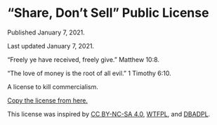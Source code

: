 # “Share, Don’t Sell” Public License

Published January 7, 2021.

Last updated January 7, 2021.

“Freely ye have received, freely give.” Matthew 10:8.

“The love of money is the root of all evil.” 1 Timothy 6:10.

A license to kill commercialism.

[Copy the license from here.](LICENSE.txt)

This license was inspired by [CC BY-NC-SA 4.0](https://creativecommons.org/licenses/by-nc-sa/4.0/), [WTFPL](http://www.wtfpl.net/), and [DBADPL](http://dbad-license.org/).
